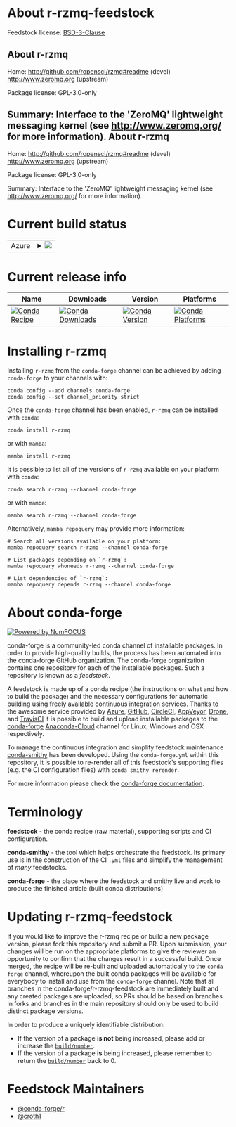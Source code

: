 About r-rzmq-feedstock
======================

Feedstock license: [BSD-3-Clause](https://github.com/conda-forge/r-rzmq-feedstock/blob/main/LICENSE.txt)

About r-rzmq
------------

Home: http://github.com/ropensci/rzmq#readme (devel) http://www.zeromq.org (upstream)

Package license: GPL-3.0-only

Summary: Interface to the 'ZeroMQ' lightweight messaging kernel (see <http://www.zeromq.org/> for more information).
About r-rzmq
------------

Home: http://github.com/ropensci/rzmq#readme (devel) http://www.zeromq.org (upstream)

Package license: GPL-3.0-only

Summary: Interface to the 'ZeroMQ' lightweight messaging kernel (see <http://www.zeromq.org/> for more information).

Current build status
====================


<table>
    
  <tr>
    <td>Azure</td>
    <td>
      <details>
        <summary>
          <a href="https://dev.azure.com/conda-forge/feedstock-builds/_build/latest?definitionId=1584&branchName=main">
            <img src="https://dev.azure.com/conda-forge/feedstock-builds/_apis/build/status/r-rzmq-feedstock?branchName=main">
          </a>
        </summary>
        <table>
          <thead><tr><th>Variant</th><th>Status</th></tr></thead>
          <tbody><tr>
              <td>linux_64_r_base4.1</td>
              <td>
                <a href="https://dev.azure.com/conda-forge/feedstock-builds/_build/latest?definitionId=1584&branchName=main">
                  <img src="https://dev.azure.com/conda-forge/feedstock-builds/_apis/build/status/r-rzmq-feedstock?branchName=main&jobName=linux&configuration=linux%20linux_64_r_base4.1" alt="variant">
                </a>
              </td>
            </tr><tr>
              <td>linux_64_r_base4.2</td>
              <td>
                <a href="https://dev.azure.com/conda-forge/feedstock-builds/_build/latest?definitionId=1584&branchName=main">
                  <img src="https://dev.azure.com/conda-forge/feedstock-builds/_apis/build/status/r-rzmq-feedstock?branchName=main&jobName=linux&configuration=linux%20linux_64_r_base4.2" alt="variant">
                </a>
              </td>
            </tr><tr>
              <td>osx_64_r_base4.1</td>
              <td>
                <a href="https://dev.azure.com/conda-forge/feedstock-builds/_build/latest?definitionId=1584&branchName=main">
                  <img src="https://dev.azure.com/conda-forge/feedstock-builds/_apis/build/status/r-rzmq-feedstock?branchName=main&jobName=osx&configuration=osx%20osx_64_r_base4.1" alt="variant">
                </a>
              </td>
            </tr><tr>
              <td>osx_64_r_base4.2</td>
              <td>
                <a href="https://dev.azure.com/conda-forge/feedstock-builds/_build/latest?definitionId=1584&branchName=main">
                  <img src="https://dev.azure.com/conda-forge/feedstock-builds/_apis/build/status/r-rzmq-feedstock?branchName=main&jobName=osx&configuration=osx%20osx_64_r_base4.2" alt="variant">
                </a>
              </td>
            </tr><tr>
              <td>win_64</td>
              <td>
                <a href="https://dev.azure.com/conda-forge/feedstock-builds/_build/latest?definitionId=1584&branchName=main">
                  <img src="https://dev.azure.com/conda-forge/feedstock-builds/_apis/build/status/r-rzmq-feedstock?branchName=main&jobName=win&configuration=win%20win_64_" alt="variant">
                </a>
              </td>
            </tr>
          </tbody>
        </table>
      </details>
    </td>
  </tr>
</table>

Current release info
====================

| Name | Downloads | Version | Platforms |
| --- | --- | --- | --- |
| [![Conda Recipe](https://img.shields.io/badge/recipe-r--rzmq-green.svg)](https://anaconda.org/conda-forge/r-rzmq) | [![Conda Downloads](https://img.shields.io/conda/dn/conda-forge/r-rzmq.svg)](https://anaconda.org/conda-forge/r-rzmq) | [![Conda Version](https://img.shields.io/conda/vn/conda-forge/r-rzmq.svg)](https://anaconda.org/conda-forge/r-rzmq) | [![Conda Platforms](https://img.shields.io/conda/pn/conda-forge/r-rzmq.svg)](https://anaconda.org/conda-forge/r-rzmq) |

Installing r-rzmq
=================

Installing `r-rzmq` from the `conda-forge` channel can be achieved by adding `conda-forge` to your channels with:

```
conda config --add channels conda-forge
conda config --set channel_priority strict
```

Once the `conda-forge` channel has been enabled, `r-rzmq` can be installed with `conda`:

```
conda install r-rzmq
```

or with `mamba`:

```
mamba install r-rzmq
```

It is possible to list all of the versions of `r-rzmq` available on your platform with `conda`:

```
conda search r-rzmq --channel conda-forge
```

or with `mamba`:

```
mamba search r-rzmq --channel conda-forge
```

Alternatively, `mamba repoquery` may provide more information:

```
# Search all versions available on your platform:
mamba repoquery search r-rzmq --channel conda-forge

# List packages depending on `r-rzmq`:
mamba repoquery whoneeds r-rzmq --channel conda-forge

# List dependencies of `r-rzmq`:
mamba repoquery depends r-rzmq --channel conda-forge
```


About conda-forge
=================

[![Powered by
NumFOCUS](https://img.shields.io/badge/powered%20by-NumFOCUS-orange.svg?style=flat&colorA=E1523D&colorB=007D8A)](https://numfocus.org)

conda-forge is a community-led conda channel of installable packages.
In order to provide high-quality builds, the process has been automated into the
conda-forge GitHub organization. The conda-forge organization contains one repository
for each of the installable packages. Such a repository is known as a *feedstock*.

A feedstock is made up of a conda recipe (the instructions on what and how to build
the package) and the necessary configurations for automatic building using freely
available continuous integration services. Thanks to the awesome service provided by
[Azure](https://azure.microsoft.com/en-us/services/devops/), [GitHub](https://github.com/),
[CircleCI](https://circleci.com/), [AppVeyor](https://www.appveyor.com/),
[Drone](https://cloud.drone.io/welcome), and [TravisCI](https://travis-ci.com/)
it is possible to build and upload installable packages to the
[conda-forge](https://anaconda.org/conda-forge) [Anaconda-Cloud](https://anaconda.org/)
channel for Linux, Windows and OSX respectively.

To manage the continuous integration and simplify feedstock maintenance
[conda-smithy](https://github.com/conda-forge/conda-smithy) has been developed.
Using the ``conda-forge.yml`` within this repository, it is possible to re-render all of
this feedstock's supporting files (e.g. the CI configuration files) with ``conda smithy rerender``.

For more information please check the [conda-forge documentation](https://conda-forge.org/docs/).

Terminology
===========

**feedstock** - the conda recipe (raw material), supporting scripts and CI configuration.

**conda-smithy** - the tool which helps orchestrate the feedstock.
                   Its primary use is in the construction of the CI ``.yml`` files
                   and simplify the management of *many* feedstocks.

**conda-forge** - the place where the feedstock and smithy live and work to
                  produce the finished article (built conda distributions)


Updating r-rzmq-feedstock
=========================

If you would like to improve the r-rzmq recipe or build a new
package version, please fork this repository and submit a PR. Upon submission,
your changes will be run on the appropriate platforms to give the reviewer an
opportunity to confirm that the changes result in a successful build. Once
merged, the recipe will be re-built and uploaded automatically to the
`conda-forge` channel, whereupon the built conda packages will be available for
everybody to install and use from the `conda-forge` channel.
Note that all branches in the conda-forge/r-rzmq-feedstock are
immediately built and any created packages are uploaded, so PRs should be based
on branches in forks and branches in the main repository should only be used to
build distinct package versions.

In order to produce a uniquely identifiable distribution:
 * If the version of a package **is not** being increased, please add or increase
   the [``build/number``](https://docs.conda.io/projects/conda-build/en/latest/resources/define-metadata.html#build-number-and-string).
 * If the version of a package **is** being increased, please remember to return
   the [``build/number``](https://docs.conda.io/projects/conda-build/en/latest/resources/define-metadata.html#build-number-and-string)
   back to 0.

Feedstock Maintainers
=====================

* [@conda-forge/r](https://github.com/conda-forge/r/)
* [@croth1](https://github.com/croth1/)

